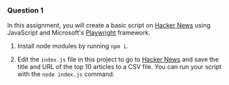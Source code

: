 
### Question 1

In this assignment, you will create a basic script on [Hacker News](https://news.ycombinator.com/) using JavaScript and Microsoft's [Playwright](https://playwright.dev/) framework.

1. Install node modules by running `npm i`.

2. Edit the `index.js` file in this project to go to [Hacker News](https://news.ycombinator.com/) and save the title and URL of the top 10 articles to a CSV file. You can run your script with the `node index.js` command.
